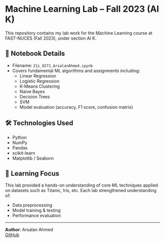 # Machine Learning Lab – Fall 2023 (AI K)

This repository contains my lab work for the Machine Learning course at FAST-NUCES (Fall 2023), under section AI K.

## 📘 Notebook Details

- Filename: `21i_0271_ArsalanAhmed.ipynb`
- Covers fundamental ML algorithms and assignments including:
  - Linear Regression
  - Logistic Regression
  - K-Means Clustering
  - Naive Bayes
  - Decision Trees
  - SVM
  - Model evaluation (accuracy, F1 score, confusion matrix)

## 🛠 Technologies Used

- Python
- NumPy
- Pandas
- scikit-learn
- Matplotlib / Seaborn

## 🧠 Learning Focus

This lab provided a hands-on understanding of core ML techniques applied on datasets such as Titanic, Iris, etc. Each lab strengthened understanding of:
- Data preprocessing
- Model training & testing
- Performance evaluation

---

**Author**: Arsalan Ahmed  
[GitHub](https://github.com/voiceofarsalan)

